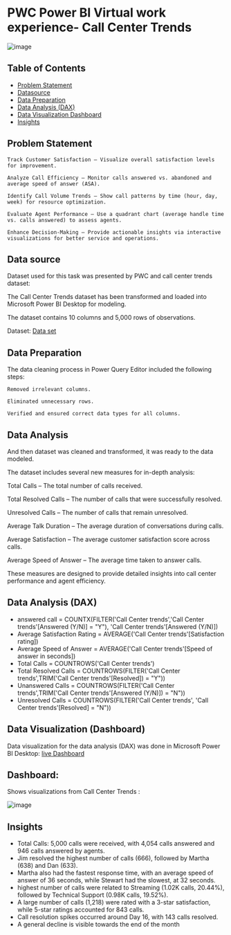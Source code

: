  # **PWC Power BI Virtual work experience- Call Center Trends**
![image](https://github.com/user-attachments/assets/87273912-9101-4962-b9f4-820ce716e31f)


## **Table of Contents**

- [Problem Statement](#problem-statement)
- [Datasource](#data-source)
- [Data Preparation](#data-preparation)
- [Data Analysis (DAX)](#data-analysis-dax)
- [Data Visualization Dashboard](#data-visualization-dashboard)
- [Insights](#insights)



## **Problem Statement**

    Track Customer Satisfaction – Visualize overall satisfaction levels for improvement.

    Analyze Call Efficiency – Monitor calls answered vs. abandoned and average speed of answer (ASA).

    Identify Call Volume Trends – Show call patterns by time (hour, day, week) for resource optimization.

    Evaluate Agent Performance – Use a quadrant chart (average handle time vs. calls answered) to assess agents.

    Enhance Decision-Making – Provide actionable insights via interactive visualizations for better service and operations.

## **Data source**

Dataset used for this task was presented by PWC and call center trends dataset:

The Call Center Trends dataset has been transformed and loaded into Microsoft Power BI Desktop for modeling.

The dataset contains 10 columns and 5,000 rows of observations.

 Dataset: [Data set](https://github.com/nehajade03/PWC--Task-1-Call_Center_Trends/blob/main/Call-Center-Dataset.xlsx)

## **Data Preparation**

The data cleaning process in Power Query Editor included the following steps:

    Removed irrelevant columns.

    Eliminated unnecessary rows.

    Verified and ensured correct data types for all columns.

## **Data Analysis**

And then dataset was cleaned and transformed, it was ready to the data modeled.

The dataset includes several new measures for in-depth analysis:

Total Calls – The total number of calls received.

Total Resolved Calls – The number of calls that were successfully resolved.

Unresolved Calls – The number of calls that remain unresolved.

Average Talk Duration – The average duration of conversations during calls.

Average Satisfaction – The average customer satisfaction score across calls.

Average Speed of Answer – The average time taken to answer calls.

These measures are designed to provide detailed insights into call center performance and agent efficiency.

## **Data Analysis (DAX)**
- answered call = COUNTX(FILTER('Call Center trends','Call Center trends'[Answered (Y/N)] = "Y"), 'Call Center trends'[Answered (Y/N)])
- Average Satisfaction Rating = AVERAGE('Call Center trends'[Satisfaction rating])
- Average Speed of Answer = AVERAGE('Call Center trends'[Speed of answer in seconds])
- Total Calls = COUNTROWS('Call Center trends')
- Total Resolved Calls = COUNTROWS(FILTER('Call Center trends',TRIM('Call Center trends'[Resolved]) = "Y"))
- Unanswered Calls = COUNTROWS(FILTER('Call Center trends',TRIM('Call Center trends'[Answered (Y/N)]) = "N"))
- Unresolved Calls = COUNTROWS(FILTER('Call Center trends', 'Call Center trends'[Resolved] = "N"))

## **Data Visualization (Dashboard)**

Data visualization for the data analysis (DAX) was done in Microsoft Power BI Desktop:
[live Dashboard](https://app.powerbi.com/groups/me/reports/c312711f-2417-4f4b-93af-5a0869f24ded/0871bc289ba8e87b7b08?experience=power-bi)

## Dashboard:

Shows visualizations from Call Center Trends :

![image](https://github.com/user-attachments/assets/342e8ca6-a4f3-4a7d-b89b-3f64a004fce0)


## **Insights**

- Total Calls: 5,000 calls were received, with 4,054 calls answered and 946 calls answered by agents.
- Jim resolved the highest number of calls (666), followed by Martha (638) and Dan (633).
- Martha also had the fastest response time, with an average speed of answer of 36 seconds, while Stewart had the slowest, at 32 seconds.
- highest number of calls were related to Streaming (1.02K calls, 20.44%), followed by Technical Support (0.98K calls, 19.52%).
- A large number of calls (1,218) were rated with a 3-star satisfaction, while 5-star ratings accounted for 843 calls.
- Call resolution spikes occurred around Day 16, with 143 calls resolved. 
- A general decline is visible towards the end of the month 
